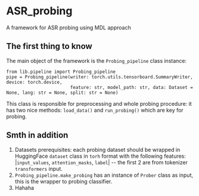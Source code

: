 # ASR_probing
A framework for ASR probing using MDL approach

## The first thing to know
The main object of the framework is the `Probing_pipeline` class instance:
```
from lib.pipeline import Probing_pipeline
pipe = Probing_pipeline(writer: torch.utils.tensorboard.SummaryWriter, device: torch.device,
                        feature: str, model_path: str, data: Dataset = None, lang: str = None, split: str = None)
```
This class is responsible for preprocessing and whole probing procedure: it has two nice methods: `load_data()` and `run_probing()` which are key for probing. 

## Smth in addition

1. Datasets prerequisites: each probing dataset should be wrapped in HuggingFace `dataset` class in `torh` format with the following features: |`input_values`, `attention_masks`, `label`| -- the first 2 are from tokenizer `transformers` input. 
2. `Probing_pipeline.make_probing` has an instance of `Prober` class as input, this is the wrapper to probing classifier.
3. Hahaha  
